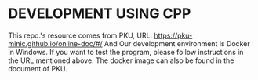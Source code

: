 # DEVELOPMENT USING CPP
This repo.'s resource comes from PKU, URL: https://pku-minic.github.io/online-doc/#/
And Our development environment is Docker in Windows. If you want to test the program, please follow instructions in the URL mentioned above.
The docker image can also be found in the document of PKU.
